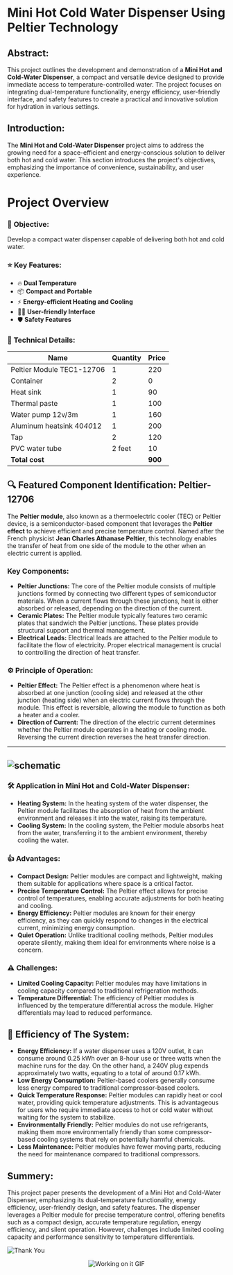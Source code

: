 # Mini Hot Cold Water Dispenser Using Peltier Technology
## **Abstract:**
This project outlines the development and demonstration of a **Mini Hot and Cold-Water Dispenser**, a compact and versatile device designed to provide immediate access to temperature-controlled water. The project focuses on integrating dual-temperature functionality, energy efficiency, user-friendly interface, and safety features to create a practical and innovative solution for hydration in various settings.

## **Introduction:**
The **Mini Hot and Cold-Water Dispenser** project aims to address the growing need for a space-efficient and energy-conscious solution to deliver both hot and cold water. This section introduces the project's objectives, emphasizing the importance of convenience, sustainability, and user experience.

# **Project Overview**
### 🎯 **Objective:**
Develop a compact water dispenser capable of delivering both hot and cold water.

### ⭐ **Key Features:**
- 🔥 **Dual Temperature**
- 📦 **Compact and Portable**
- ⚡ **Energy-efficient Heating and Cooling**
- 👨‍💻 **User-friendly Interface**
- 🛡️ **Safety Features**

### 🔧 **Technical Details:**

| **Name**                     | **Quantity** | **Price** |
|------------------------------|--------------|-----------|
| Peltier Module TEC1-12706     | 1            | 220       |
| Container                     | 2            | 0         |
| Heat sink                     | 1            | 90        |
| Thermal paste                 | 1            | 100       |
| Water pump 12v/3m             | 1            | 160       |
| Aluminum heatsink 40*40*12    | 1            | 200       |
| Tap                           | 2            | 120       |
| PVC water tube                | 2 feet       | 10        |
| **Total cost**                |              | **900**   |

## **🔍 Featured Component Identification: Peltier-12706**
The **Peltier module**, also known as a thermoelectric cooler (TEC) or Peltier device, is a semiconductor-based component that leverages the **Peltier effect** to achieve efficient and precise temperature control. Named after the French physicist **Jean Charles Athanase Peltier**, this technology enables the transfer of heat from one side of the module to the other when an electric current is applied.

### **Key Components:**
- **Peltier Junctions:** The core of the Peltier module consists of multiple junctions formed by connecting two different types of semiconductor materials. When a current flows through these junctions, heat is either absorbed or released, depending on the direction of the current.
- **Ceramic Plates:** The Peltier module typically features two ceramic plates that sandwich the Peltier junctions. These plates provide structural support and thermal management.
- **Electrical Leads:** Electrical leads are attached to the Peltier module to facilitate the flow of electricity. Proper electrical management is crucial to controlling the direction of heat transfer.

### **⚙️ Principle of Operation:**
- **Peltier Effect:** The Peltier effect is a phenomenon where heat is absorbed at one junction (cooling side) and released at the other junction (heating side) when an electric current flows through the module. This effect is reversible, allowing the module to function as both a heater and a cooler.
- **Direction of Current:** The direction of the electric current determines whether the Peltier module operates in a heating or cooling mode. Reversing the current direction reverses the heat transfer direction.
---
![schematic](https://github.com/user-attachments/assets/7100bbfd-856d-4551-a648-3345c2775e91)
---
### **🛠 Application in Mini Hot and Cold-Water Dispenser:**
- **Heating System:** In the heating system of the water dispenser, the Peltier module facilitates the absorption of heat from the ambient environment and releases it into the water, raising its temperature.
- **Cooling System:** In the cooling system, the Peltier module absorbs heat from the water, transferring it to the ambient environment, thereby cooling the water.

### **👍 Advantages:**
- **Compact Design:** Peltier modules are compact and lightweight, making them suitable for applications where space is a critical factor.
- **Precise Temperature Control:** The Peltier effect allows for precise control of temperatures, enabling accurate adjustments for both heating and cooling.
- **Energy Efficiency:** Peltier modules are known for their energy efficiency, as they can quickly respond to changes in the electrical current, minimizing energy consumption.
- **Quiet Operation:** Unlike traditional cooling methods, Peltier modules operate silently, making them ideal for environments where noise is a concern.

### **⚠️ Challenges:**
- **Limited Cooling Capacity:** Peltier modules may have limitations in cooling capacity compared to traditional refrigeration methods.
- **Temperature Differential:** The efficiency of Peltier modules is influenced by the temperature differential across the module. Higher differentials may lead to reduced performance.

## **🌟 Efficiency of The System:**
- **Energy Efficiency:** If a water dispenser uses a 120V outlet, it can consume around 0.25 kWh over an 8-hour use or three watts when the machine runs for the day. On the other hand, a 240V plug expends approximately two watts, equating to a total of around 0.17 kWh.
- **Low Energy Consumption:** Peltier-based coolers generally consume less energy compared to traditional compressor-based coolers.
- **Quick Temperature Response:** Peltier modules can rapidly heat or cool water, providing quick temperature adjustments. This is advantageous for users who require immediate access to hot or cold water without waiting for the system to stabilize.
- **Environmentally Friendly:** Peltier modules do not use refrigerants, making them more environmentally friendly than some compressor-based cooling systems that rely on potentially harmful chemicals.
- **Less Maintenance:** Peltier modules have fewer moving parts, reducing the need for maintenance compared to traditional compressors.

## **Summery:**
This project paper presents the development of a Mini Hot and Cold-Water Dispenser, emphasizing its dual-temperature functionality, energy efficiency, user-friendly design, and safety features. The dispenser leverages a Peltier module for precise temperature control, offering benefits such as a compact design, accurate temperature regulation, energy efficiency, and silent operation. However, challenges include limited cooling capacity and performance sensitivity to temperature differentials.

![Thank You](https://img.shields.io/badge/Thank%20You!-blue?style=flat-square&logo=smile)

<!-- Graphical GIF Animation -->
<div class="gif-container" style="text-align: center; margin-bottom: 20px;">
  <img src="https://i.giphy.com/media/v1.Y2lkPTc5MGI3NjExYzdob2I4cHdsdWhnbmtmYTBxbnk4cnl2YjZ1bGw5ZGZvMXBwdWc4bSZlcD12MV9pbnRlcm5hbF9naWZfYnlfaWQmY3Q9Zw/00n6TSoGffGTLXSMPO/giphy.gif" alt="Working on it GIF" />
</div>
